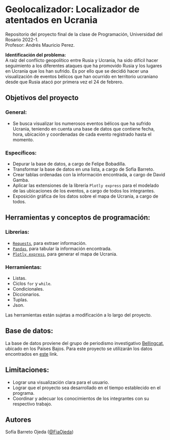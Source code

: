 # Geolocalizador: Localizador de atentados en Ucrania
Repositorio del proyecto final de la clase de Programación, Universidad del Rosario 2022-1. <br>
Profesor: Andrés Mauricio Perez. 

**Identificación del problema:**  
A raíz del conflicto geopolítico entre Rusia y Ucrania, ha sido
difícil hacer seguimiento a los diferentes ataques que ha promovido Rusia y los lugares en
Ucrania que los han sufrido. Es por ello que se decidió hacer una visualización de eventos
bélicos que han ocurrido en territorio ucraniano desde que Rusia atacó por primera vez el 24
de febrero.

## Objetivos del proyecto
### General: 
- Se busca visualizar los numerosos eventos bélicos que ha sufrido Ucrania, teniendo en
cuenta una base de datos que contiene fecha, hora, ubicación y coordenadas de cada
evento registrado hasta el momento.

### Específicos:
- Depurar la base de datos, a cargo de Felipe Bobadilla.
- Transformar la base de datos en una lista, a cargo de Sofia Barreto.
- Crear tablas ordenadas con la información encontrada, a cargo de David Gamba.
- Aplicar las extensiones de la librería `Plotly express` para el modelado de las ubicaciones
de los eventos, a cargo de todos los integrantes.
- Exposición gráfica de los datos sobre el mapa de Ucrania, a cargo de todos.

## Herramientas y conceptos de programación:

### Librerias:
- [`Requests`](https://docs.python-requests.org/en/latest/), para extraer información.
- [`Pandas`](https://pandas.pydata.org/), para tabular la información encontrada.
- [`Plotly express`](https://plotly.com/python/plotly-express/), para generar el mapa de Ucrania.

### Herramientas:
- Listas.
- Ciclos `for` y `while`.
- Condicionales.
- Diccionarios.
- Tuplas.
- Json.

Las herramientas están sujetas a modificación a lo largo del proyecto.

## Base de datos: 
La base de datos proviene del grupo de periodismo investigativo [Bellingcat](https://en.wikipedia.org/wiki/Bellingcat), ubicado en los Paises Bajos. 
Para este proyecto se utilizarán los datos encontrados en [este](https://ukraine.bellingcat.com/ukraine-server/api/ukraine/export_events/deeprows) link.

## Limitaciones:
- Lograr una visualización clara para el usuario. 
- Lograr que el proyecto sea desarrollado en el tiempo establecido en el programa.
- Coordinar y adecuar los conocimientos de los integrantes con su respectivo trabajo. 

## Autores
Sofía Barreto Ojeda ([@FiaOjeda](https://github.com/Fiaojeda))
